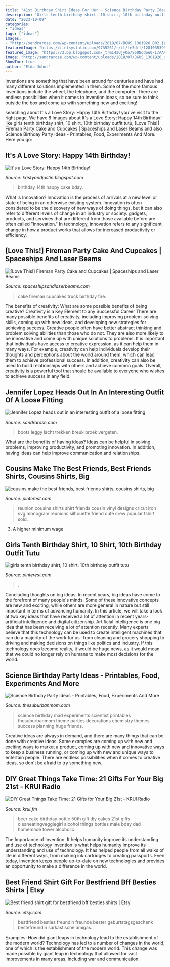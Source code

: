 ```yaml
---
title: "41st Birthday Shirt Ideas For Her ~ Science Birthday Party Ideas"
description: "Girls tenth birthday shirt, 10 shirt, 10th birthday outfit tutu"
date: "2023-10-09"
categories:
- "ideas"
tags: ["ideas"]
images:
- "http://sandrarose.com/wp-content/uploads/2018/07/BGUS_1301926_002.jpg"
featuredImage: "https://i.etsystatic.com/9735261/r/il/fe5dff/1281035399/il_794xN.1281035399_7fbn.jpg"
featured_image: "https://3.bp.blogspot.com/_trm143UjyOo/S60Nqdou0-I/AAAAAAAACg8/itROPoiSmPA/s1600/Tateym+097.JPG"
image: "http://sandrarose.com/wp-content/uploads/2018/07/BGUS_1301926_002.jpg"
ShowToc: true
author: "Elda Johns"
---
```



Inventions are something that have been around for centuries and have had many different solutions implemented in them. Some of the more famous inventions include the wheel, the telephone, and the computer. There are endless possibilities when it comes to invention ideas, so be sure to think outside the box and come up with something new and exciting!

	

		
searching about It&#039;s a Love Story: Happy 14th Birthday! you've visit to the right page. We have 8 Images about It&#039;s a Love Story: Happy 14th Birthday! like girls tenth birthday shirt, 10 shirt, 10th birthday outfit tutu, [Love This!] Fireman Party Cake and Cupcakes | Spaceships and Laser Beams and also Science Birthday Party Ideas - Printables, Food, Experiments And More. Here you go:
		
    
## It&#039;s A Love Story: Happy 14th Birthday!

<img loading=lazy src="https://3.bp.blogspot.com/_trm143UjyOo/S60Nqdou0-I/AAAAAAAACg8/itROPoiSmPA/s1600/Tateym+097.JPG" onerror="this.onerror=null;this.src='https://tse4.mm.bing.net/th?id=OIP.QsP_mAaTjMalVOD5Hfy-dAHaLE&amp;pid=15.1';" alt="It&#039;s a Love Story: Happy 14th Birthday!">

_Source: kristyandjustin.blogspot.com_

>birthday 14th happy cake bday. 

	

What is Innovation?
Innovation is the process of arrivals at a new level or state of being in an otherwise existing system. Innovation is often considered to be the discovery of new ways of doing things, but it can also refer to different levels of change in an industry or society. gadgets, products, and services that are different from those available before are often called "innovation." In technology, innovation refers to any significant change in how a product works that allows for increased productivity or efficiency.

    
## [Love This!] Fireman Party Cake And Cupcakes | Spaceships And Laser Beams

<img loading=lazy src="http://spaceshipsandlaserbeams.com/wp-content/uploads/2015/09/fireman_fire_truck_birthday_cake.jpg" onerror="this.onerror=null;this.src='https://tse1.mm.bing.net/th?id=OIP.2fGvo174fD_37H9vGd6UdgHaLJ&amp;pid=15.1';" alt="[Love This!] Fireman Party Cake and Cupcakes | Spaceships and Laser Beams">

_Source: spaceshipsandlaserbeams.com_

>cake fireman cupcakes truck birthday fire. 

	

The benefits of creativity: What are some possible benefits of being creative?
Creativity is a Key Element to any Successful Career
There are many possible benefits of creativity, including improving problem-solving skills, coming up with new ideas, and developing new strategies for achieving success. Creative people often have better abstract thinking and problem solving abilities than those who do not. They are also more likely to be innovative and come up with unique solutions to problems. It is important that individuals have access to creative expression, as it can help them in many ways. For example, creativity can help individuals develop their thoughts and perceptions about the world around them, which can lead them to achieve professional success. In addition, creativity can also be used to build relationships with others and achieve common goals. Overall, creativity is a powerful tool that should be available to everyone who wishes to achieve success in any field.

    
## Jennifer Lopez Heads Out In An Interesting Outfit Of A Loose Fitting

<img loading=lazy src="http://sandrarose.com/wp-content/uploads/2018/07/BGUS_1301926_002.jpg" onerror="this.onerror=null;this.src='https://tse1.mm.bing.net/th?id=OIP.syYAVAYj2J1eEeadOJ5QwAHaLH&amp;pid=15.1';" alt="Jennifer Lopez heads out in an interesting outfit of a loose fitting">

_Source: sandrarose.com_

>boots leggy lacht trekken breuk broek vergeten. 

	

What are the benefits of having ideas?
Ideas can be helpful in solving problems, improving productivity, and promoting innovation. In addition, having ideas can help improve communication and relationships.

    
## Cousins Make The Best Friends, Best Friends Shirts, Cousins Shirts, Big

<img loading=lazy src="https://i.pinimg.com/736x/e9/83/14/e983140a00c18d90317b6200eb27f012--cousins-shirts-family-reunion-shirts.jpg" onerror="this.onerror=null;this.src='https://tse2.mm.bing.net/th?id=OIP.2mM0vM8mchoKAB3kfW1pLQHaHa&amp;pid=15.1';" alt="cousins make the best friends, best friends shirts, cousins shirts, big">

_Source: pinterest.com_

>reunion cousins shirts shirt friends cousin vinyl designs cricut iron svg monogram reunions silhouette friend cute crew popular tshirt sold. 

	

3. A higher minimum wage

    
## Girls Tenth Birthday Shirt, 10 Shirt, 10th Birthday Outfit Tutu

<img loading=lazy src="https://i.pinimg.com/736x/22/6b/26/226b2686b12219aee1083960209853f6.jpg" onerror="this.onerror=null;this.src='https://tse1.mm.bing.net/th?id=OIP.Ia7eRSVDXag5o6aL96mdhAHaK7&amp;pid=15.1';" alt="girls tenth birthday shirt, 10 shirt, 10th birthday outfit tutu">

_Source: pinterest.com_

>. 

	

Concluding thoughts on big ideas.
In recent years, big ideas have come to the forefront of many people's minds. Some of these innovative concepts are new and exciting, while others are more general in nature but still important in terms of advancing humanity. In this article, we will take a look at two key ideas that have received a lot of attention in recent years- artificial intelligence and digital citizenship. 
Artificial intelligence is one big idea that has been receiving a lot of attention recently. Many experts believe that this technology can be used to create intelligent machines that can do a majority of the work for us- from cleaning and grocery shopping to driving and making decisions on things like politics and industry. If this technology does become reality, it would be huge news, as it would mean that we could no longer rely on humans to make most decisions for the world.

    
## Science Birthday Party Ideas - Printables, Food, Experiments And More

<img loading=lazy src="https://www.thesuburbanmom.com/wp-content/uploads/2017/04/Science-Party-Food-Ideas.jpg" onerror="this.onerror=null;this.src='https://tse1.mm.bing.net/th?id=OIP.ck8H7f7nfPLPy5du7qd9swHaM0&amp;pid=15.1';" alt="Science Birthday Party Ideas - Printables, Food, Experiments And More">

_Source: thesuburbanmom.com_

>science birthday mad experiments scientist printables thesuburbanmom theme parties decorations chemistry themes success planning huge friends. 

	

Creative ideas are always in demand, and there are many things that can be done with creative ideas. Some examples are coming up with new and exciting ways to market a product, coming up with new and innovative ways to keep a business running, or coming up with new and unique ways to entertain people. There are endless possibilities when it comes to creative ideas, so don't be afraid to try something new.

    
## DIY Great Things Take Time: 21 Gifts For Your Big 21st - KRUI Radio

<img loading=lazy src="http://krui.fm/wordpress/wp-content/uploads/2016/06/How-to-Make-Beer-Bottle-Cake-14-681x1024.jpg" onerror="this.onerror=null;this.src='https://tse2.mm.bing.net/th?id=OIP.exr9QbfajEFB8IMXzs0xZAHaLI&amp;pid=15.1';" alt="DIY Great Things Take Time: 21 Gifts for Your Big 21st - KRUI Radio">

_Source: krui.fm_

>beer cake birthday bottle 50th gift diy cakes 21st gifts cleaneatingveggiegirl alcohol things bottles male bday dad homemade tower alcoholic. 

	

The Importance of Invention: It helps humanity improve its understanding and use of technology
Invention is what helps humanity improve its understanding and use of technology. It has helped people from all walks of life in different ways, from making ink cartridges to creating passports. Even today, invention keeps people up-to-date on new technologies and provides an opportunity to make a difference in the world.

    
## Best Friend Shirt Gift For Bestfriend Bff Besties Shirts | Etsy

<img loading=lazy src="https://i.etsystatic.com/9735261/r/il/fe5dff/1281035399/il_794xN.1281035399_7fbn.jpg" onerror="this.onerror=null;this.src='https://tse3.mm.bing.net/th?id=OIP.wzFSwPyoZXEwZaBGIrYvWwHaKA&amp;pid=15.1';" alt="Best friend shirt gift for bestfriend bff besties shirts | Etsy">

_Source: etsy.com_

>bestfriend besties freundin freunde bester geburtstagsgeschenk bestefreundin sarkastische amigas. 

	

Examples: How did giant leaps in technology lead to the establishment of the modern world?
Technology has led to a number of changes in the world, one of which is the establishment of the modern world. This change was made possible by giant leap in technology that allowed for vast improvements in many areas, including war and communication.

